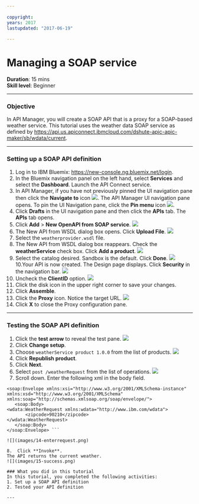 ```yaml
---
 
copyright:
years: 2017
lastupdated: "2017-06-19"
 
---
```

# Managing a SOAP service
**Duration**: 15 mins  
**Skill level**: Beginner  

---
### Objective
In API Manager, you will create a SOAP API that is a proxy for a SOAP-based weather service.  This tutorial uses the weather data SOAP service as defined by https://api.us.apiconnect.ibmcloud.com/dshute-apic-apic-maker/sb/wdata/current.

---
### Setting up a SOAP API definition
1. Log in to IBM Bluemix: https://new-console.ng.bluemix.net/login.
2. In the Bluemix navigation panel on the left hand, select **Services** and select the **Dashboard**. Launch the API Connect service.
3. In API Manager, if you have not previously pinned the UI navigation pane then click the **Navigate to** icon ![](images/navigate-to.png).  The API Manager UI navigation pane opens. To pin the UI Navigation pane, click the **Pin menu** icon ![](images/pinned.png).
4. Click **Drafts** in the UI navigation pane and then click the **APIs** tab. The **APIs** tab opens.
5. Click **Add** > **New OpenAPI from SOAP service**.
![](images/3-newapi-menu.png)
6. The New API from WSDL dialog box opens.  Click **Upload File**.
![](images/4-uploadwsdl.png)
7. Select the ```weatherprovider.wsdl``` file.
8. The New API from WSDL dialog box reappears.  Check the **weatherService** check box. Click **Add a product**.
![](images/6-newapi.png)
9. Select the catalog desired.  Sandbox is the default.  Click **Done**.
![](images/7-newproduct.png)
10.Your API is now created. The Design page displays. Click **Security** in the navigation bar.
![](images/8-designpage.png)
11.	Uncheck the **ClientID** option.
![](images/9-security.png)
12.	Click the disk icon in the upper right corner to save your changes.
13.	Click **Assemble**.
14.	Click the **Proxy** icon.  Notice the target URL.
![](images/10-proxy.png)
15.	Click **X** to close the Proxy configuration pane.

---
### Testing the SOAP API definition
1.	Click the **test arrow** to reveal the test pane.
![](images/11-initialtestpane.png)
2. Click **Change setup**.
3.	Choose ```weatherService product 1.0.0``` from the list of products.
![](images/12-chooseproduct.png)
4.	Click **Republish product**.
5.	Click **Next**.
6.	Select ```post /weatherRequest``` from the list of operations.
![](images/13-selectoperation.png)
7.	Scroll down. Enter the following xml in the body field.
```<?xml version="1.0" encoding="UTF-8"?>
<soap:Envelope xmlns:xsi="http://www.w3.org/2001/XMLSchema-instance" xmlns:xsd="http://www.w3.org/2001/XMLSchema" xmlns:soap="http://schemas.xmlsoap.org/soap/envelope/">
   <soap:Body>
<wdata:WeatherRequest xmlns:wdata="http://www.ibm.com/wdata">
       <zipcode>90210</zipcode>
</wdata:WeatherRequest>
   </soap:Body>
</soap:Envelope> ```

![](images/14-enterrequest.png)

8.	Click **Invoke**.
The API returns the current weather.
![](images/15-success.png)

### What you did in this tutorial
In this tutorial, you completed the following activities:
1. Set up a SOAP API definition
2. Tested your API definition

---
